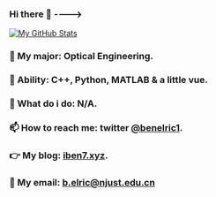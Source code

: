 ### Hi there 👋 ---->
[![My GitHub Stats](https://github-readme-stats.vercel.app/api?username=Ben-Elric)]()
### 🤔 My major: Optical Engineering.
### 🌱 Ability: C++, Python, MATLAB & a little vue.
### 👊 What do i do: N/A.
### 📫 How to reach me: twitter [@benelric1](https://twitter.com/BenElric1).
### 👉 My blog: [iben7.xyz](http://iben7.xyz/).
### 💌 My email: b.elric@njust.edu.cn

